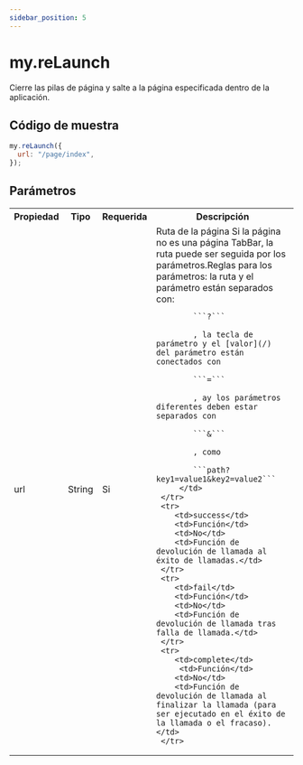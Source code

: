 ```yaml
---
sidebar_position: 5
---
```


# my.reLaunch

Cierre las pilas de página y salte a la página especificada dentro de la aplicación.

## Código de muestra

```js
my.reLaunch({
  url: "/page/index",
});
```

## Parámetros

<table>
    <tr>
        <th>Propiedad</th>
        <th>Tipo</th>
        <th>Requerida</th>
        <th>Descripción</th>
    </tr>
     <tr>
        <td>url</td>
        <td>String</td>
        <td>Si</td>
        <td className="p-no-margin">
            Ruta de la página Si la página no es una página TabBar, la ruta puede ser seguida por los parámetros.Reglas para los parámetros: la ruta y el parámetro están separados con:
            
            ```?```
            
            , la tecla de parámetro y el [valor](/) del parámetro están conectados con 
            
            ```=```
            
            , ay los parámetros diferentes deben estar separados con
            
            ```&```
            
            , como 
            
            ```path?key1=value1&key2=value2```
         </td>
     </tr>
     <tr>
        <td>success</td>
        <td>Función</td>
        <td>No</td>
        <td>Función de devolución de llamada al éxito de llamadas.</td>
     </tr>
     <tr>
        <td>fail</td>
        <td>Función</td>
        <td>No</td>
        <td>Función de devolución de llamada tras falla de llamada.</td>
     </tr>
     <tr>
        <td>complete</td>
         <td>Función</td>
        <td>No</td>
        <td>Función de devolución de llamada al finalizar la llamada (para ser ejecutado en el éxito de la llamada o el fracaso).</td>
     </tr>
</table>
